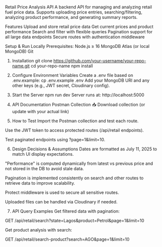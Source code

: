 Retail Price Analysis API
A backend API for managing and analyzing retail fuel price data. Supports uploading price entries, searching/filtering, analyzing product performance, and generating summary reports.

Features
Upload and store retail price data
Get current prices and product performance
Search and filter with flexible queries
Pagination support for all large data endpoints
Secure routes with authentication middleware

Setup & Run Locally
Prerequisites:
Node.js ≥ 16
MongoDB Atlas (or local MongoDB)
Git

1. Installation
git clone https://github.com/your-username/your-repo-name.git
cd your-repo-name
npm install

2. Configure Environment Variables
Create a .env file based on .env.example:
cp .env.example .env
Add your MongoDB URI and any other keys (e.g., JWT secret, Cloudinary config).

3. Start the Server
npm run dev
Server runs at: http://localhost:5000

4. API Documentation
Postman Collection
📥 Download collection (or update with your actual link)


5. How to Test
Import the Postman collection and test each route.

Use the JWT token to access protected routes (/api/retail endpoints).

Test paginated endpoints using ?page=1&limit=10.

6. Design Decisions & Assumptions
Dates are formatted as July 11, 2025 to match UI display expectations.

"Performance" is computed dynamically from latest vs previous price and not stored in the DB to avoid stale data.

Pagination is implemented consistently on search and other routes to retrieve data to improve scalability.

Protect middleware is used to secure all sensitive routes.

Uploaded files can be handled via Cloudinary if needed.

7. API Query Examples
Get filtered data with pagination:

GET /api/retail/search?state=Lagos&product=Petrol&page=1&limit=10

Get product analysis with search:

GET /api/retail/search-product?search=AGO&page=1&limit=10
